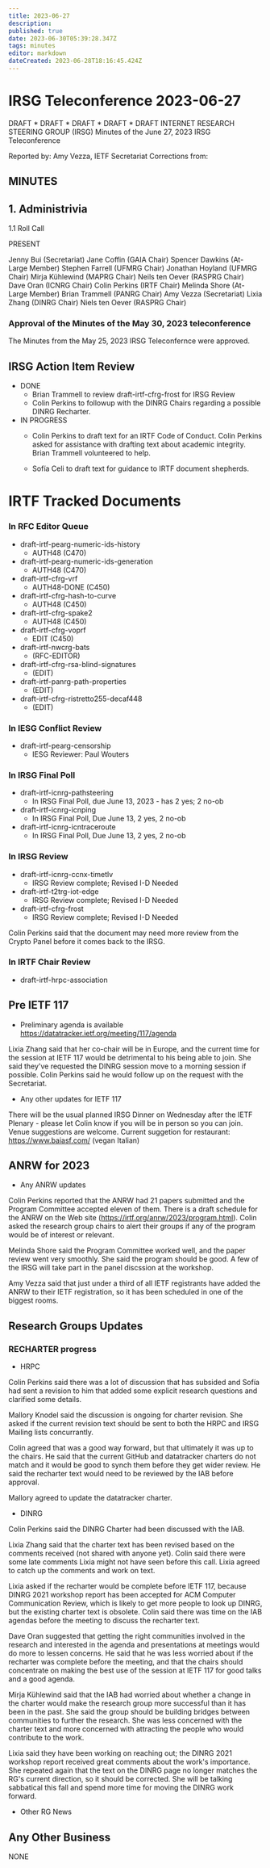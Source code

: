 ```yaml
---
title: 2023-06-27
description: 
published: true
date: 2023-06-30T05:39:28.347Z
tags: minutes
editor: markdown
dateCreated: 2023-06-28T18:16:45.424Z
---
```


# IRSG Teleconference 2023-06-27

DRAFT * DRAFT * DRAFT * DRAFT * DRAFT
INTERNET RESEARCH STEERING GROUP (IRSG)
Minutes of the June 27, 2023 IRSG Teleconference

Reported by: Amy Vezza, IETF Secretariat
Corrections from: 

MINUTES
---------------------------------
## 1. Administrivia
1.1 Roll Call

PRESENT

Jenny Bui (Secretariat)
Jane Coffin (GAIA Chair)
Spencer Dawkins (At-Large Member)
Stephen Farrell (UFMRG Chair)
Jonathan Hoyland (UFMRG Chair)
Mirja Kühlewind (MAPRG Chair)
Neils ten Oever (RASPRG Chair)
Dave Oran (ICNRG Chair)
Colin Perkins (IRTF Chair)
Melinda Shore (At-Large Member)
Brian Trammell (PANRG Chair)
Amy Vezza (Secretariat)
Lixia Zhang (DINRG Chair)
Niels ten Oever (RASPRG Chair)

### Approval of the Minutes of the May 30, 2023 teleconference

The Minutes from the May 25, 2023 IRSG Teleconfernce were approved.

## IRSG Action Item Review
* DONE
    * Brian Trammell to review draft-irtf-cfrg-frost for IRSG Review
    * Colin Perkins to followup with the DINRG Chairs regarding a possible DINRG Recharter.
* IN PROGRESS
    * Colin Perkins to draft text for an IRTF Code of Conduct.
        Colin Perkins asked for assistance with drafting text about academic integrity. Brian Trammell volunteered to help.

    * Sofía Celi to draft text for guidance to IRTF document shepherds.

# IRTF Tracked Documents
### In RFC Editor Queue
* draft-irtf-pearg-numeric-ids-history
    * AUTH48 (C470)
* draft-irtf-pearg-numeric-ids-generation
    * AUTH48 (C470)
* draft-irtf-cfrg-vrf 
    * AUTH48-DONE (C450)
* draft-irtf-cfrg-hash-to-curve 
    * AUTH48 (C450)
* draft-irtf-cfrg-spake2
    * AUTH48 (C450)
* draft-irtf-cfrg-voprf 
    * EDIT (C450)
* draft-irtf-nwcrg-bats 
    * (RFC-EDITOR)
* draft-irtf-cfrg-rsa-blind-signatures 
    * (EDIT)
* draft-irtf-panrg-path-properties 
    * (EDIT)
* draft-irtf-cfrg-ristretto255-decaf448 
    * (EDIT)


### In IESG Conflict Review
* draft-irtf-pearg-censorship
    * IESG Reviewer: Paul Wouters

### In IRSG Final Poll

* draft-irtf-icnrg-pathsteering 
    * In IRSG Final Poll, due June 13, 2023 - has 2 yes; 2 no-ob
* draft-irtf-icnrg-icnping 
    * In IRSG Final Poll, Due June 13, 2 yes, 2 no-ob
* draft-irtf-icnrg-icntraceroute
    * In IRSG Final Poll, Due June 13, 2 yes, 2 no-ob

### In IRSG Review

* draft-irtf-icnrg-ccnx-timetlv
    * IRSG Review complete; Revised I-D Needed
* draft-irtf-t2trg-iot-edge
    * IRSG Review complete; Revised I-D Needed
* draft-irtf-cfrg-frost 
    * IRSG Review complete; Revised I-D Needed 

Colin Perkins said that the document may need more review from the Crypto Panel before it comes back to the IRSG.

### In IRTF Chair Review
* draft-irtf-hrpc-association

## Pre IETF 117
* Preliminary agenda is available https://datatracker.ietf.org/meeting/117/agenda

Lixia Zhang said that her co-chair will be in Europe, and the current time for the session at IETF 117 would be detrimental to his being able to join. She said they've requested the DINRG session move to a morning session if possible. Colin Perkins said he would follow up on the request with the Secretariat. 

* Any other updates for IETF 117

There will be the usual planned IRSG Dinner on Wednesday after the IETF Plenary - please let Colin know if you will be in person so you can join. Venue suggestions are welcome. 
Current suggetion for restaurant: https://www.baiasf.com/ (vegan Italian)

## ANRW for 2023 
* Any ANRW updates

Colin Perkins reported that the ANRW had 21 papers submitted and the Program Committee accepted eleven of them. There is a draft schedule for the ANRW on the Web site (https://irtf.org/anrw/2023/program.html). Colin asked the research group chairs to alert their groups if any of the program would be of interest or relevant. 

Melinda Shore said the Program Committee worked well, and the paper review went very smoothly. She said the program should be good. A few of the IRSG will take part in the panel discssion at the workshop.

Amy Vezza said that just under a third of all IETF registrants have added the ANRW to their IETF registration, so it has been scheduled in one of the biggest rooms.

## Research Groups Updates
### RECHARTER progress 
   * HRPC

Colin Perkins said there was a lot of discussion that has subsided and Sofía had sent a revision to him that added some explicit research questions and clarified some details.
    
Mallory Knodel said the discussion is ongoing for charter revision. She asked if the current revision text should be sent to both the HRPC and IRSG Mailing lists concurrantly. 
    
Colin agreed that was a good way forward, but that ultimately it was up to the chairs. He said that the current GitHub and datatracker charters do not match and it would be good to synch them before they get wider review. He said the recharter text would need to be reviewed by the IAB before approval.
    
Mallory agreed to update the datatracker charter.

   * DINRG
 
Colin Perkins said the DINRG Charter had been discussed with the IAB. 
    
Lixia Zhang said that the charter text has been revised based on the comments received (not shared with anyone yet). Colin said there were some late comments Lixia might not have seen before this call. Lixia agreed to catch up the comments and work on text.
    
Lixia asked if the recharter would be complete before IETF 117, because DINRG 2021 workshop report has been accepted for ACM Computer Communication Review, which is likely to get more people to look up DINRG, but the existing charter text is obsolete. Colin said there was time on the IAB agendas before the meeting to discuss the recharter text.
    
Dave Oran suggested that getting the right communities involved in the research and interested in the agenda and presentations at meetings would do more to lessen concerns. He said that he was less worried about if the recharter was complete before the meeting, and that the chairs should concentrate on making the best use of the session at IETF 117 for good talks and a good agenda.
    
Mirja Kühlewind said that the IAB had worried about whether a change in the charter would make the research group more successful than it has been in the past. She said the group should be building bridges between communities to further the research. She was less concerned with the charter text and more concerned with attracting the people who would contribute to the work.
    
Lixia said they have been working on reaching out; the DINRG 2021 workshop report received great comments about the work's importance. She repeated again that the text on the DINRG page no longer matches the RG's current direction, so it should be corrected. She will be talking sabbatical this fall and spend more time for moving the DINRG work forward.

* Other RG News

## Any Other Business

NONE
